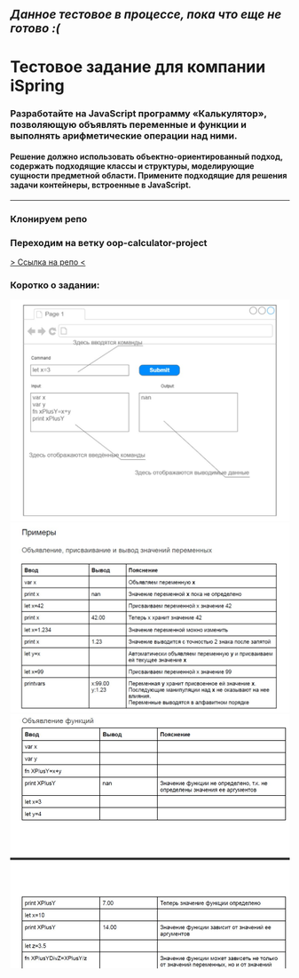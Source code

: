 ## _Данное тестовое в процессе, пока что еще не готово :(_

# Тестовое задание для компании iSpring

### Разработайте на JavaScript программу «Калькулятор», позволяющую объявлять переменные и функции и выполнять арифметические операции над ними.

#### Решение должно использовать объектно-ориентированный подход, содержать подходящие классы и структуры, моделирующие сущности предметной области. Примените подходящие для решения задачи контейнеры, встроенные в JavaScript.

---

### Клонируем репо

### Переходим на ветку oop-calculator-project

[> Ссылка на репо <](https://github.com/Vagoalex/iSpring-test-task/tree/oop-calculator-project)

### Коротко о задании:

![задание ч.1](./assets/readme/test-1.jpg)
![задание ч.2](./assets/readme/test-2.jpg)
![задание ч.3](./assets/readme/test-3.jpg)
